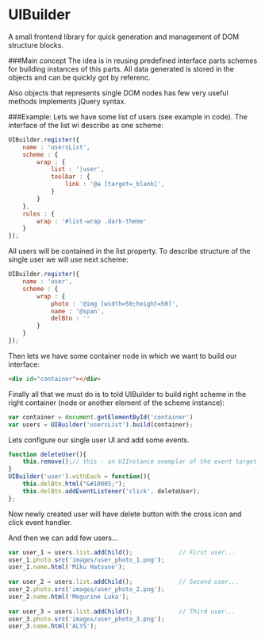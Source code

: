 # UIBuilder

A small frontend library for quick generation and management of 
DOM structure blocks.

###Main concept
The idea is in reusing predefined interface parts schemes for building 
instances of this parts. All data generated is stored in the objects and 
can be quickly got by referenc. 

Also objects that represents single DOM nodes has few very useful methods
implements jQuery syntax.


###Example:
Lets we have some list of users (see example in code).
The interface of the list wi describe as one scheme:

```js
UIBuilder.register({
    name : 'usersList',
    scheme : {
        wrap : {
            list : '|user',
            toolbar : {
                link : '@a [target=_blank]',
            }
        }
    },
    rules : {
        wrap : '#list-wrap .dark-theme'
    }
});
```

All users will be contained in the list property.
To describe structure of the single user we will use next scheme:

```js
UIBuilder.register({
    name : 'user',
    scheme : {
        wrap : {
            photo : '@img [width=50;height=50]',
            name : '@span',
            delBtn : ''
        }
    }
});
```

Then lets we have some container node in which we want to build our interface:
```html
<div id="container"></div>
```

Finally all that we must do is to told UIBuilder 
to build right scheme in the right container (node or another element of the scheme instance):
```js
var container = document.getElementById('container')
var users = UIBuilder('usersList').build(container);
```

Lets configure our single user UI and add some events.
```js
function deleteUser(){
    this.remove();// this - an UIInstance exemplar of the event target element.
}
UIBuilder('user').withEach = function(){
    this.delBtn.html("&#10005;");
    this.delBtn.addEventListener('click', deleteUser);
};
````
Now newly created user will have delete button with the cross icon and click event handler. 

And then we can add few users...
```js
var user_1 = users.list.addChild();             // First user...
user_1.photo.src('images/user_photo_1.png');
user_1.name.html('Miku Hatsune');
 
var user_2 = users.list.addChild();             // Second user...
user_2.photo.src('images/user_photo_2.png');
user_2.name.html('Megurine Luka');
 
var user_3 = users.list.addChild();             // Third user...
user_3.photo.src('images/user_photo_3.png');
user_3.name.html('ALYS');
```
